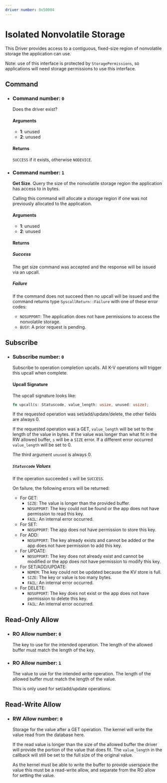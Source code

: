 ```yaml
---
driver number: 0x50004
---
```


# Isolated Nonvolatile Storage

This Driver provides access to a contiguous, fixed-size region of nonvolatile
storage the application can use.

Note: use of this interface is protected by `StoragePermissions`, so
applications will need storage permissions to use this interface.

## Command

- ### Command number: `0`

  Does the driver exist?

  #### Arguments

  - **1**: unused
  - **2**: unused

  #### Returns

  `SUCCESS` if it exists, otherwise `NODEVICE`.

- ### Command number: `1`

  **Get Size**. Query the size of the nonvolatile storage region the application
  has access to in bytes.

  Calling this command will allocate a storage region if one was not previously
  allocated to the application.

  #### Arguments

  - **1**: unused
  - **2**: unused

  #### Returns

  ##### Success

  The get size command was accepted and the response will be issued via an
  upcall.

  ##### Failure

  If the command does not succeed then no upcall will be issued and the command
  returns type `SyscallReturn::Failure` with one of these error codes:

  - `NOSUPPORT`: The application does not have permissions to access the
    nonvolatile storage.
  - `BUSY`: A prior request is pending.


## Subscribe

- ### Subscribe number: `0`

  Subscribe to operation completion upcalls. All K-V operations will trigger
  this upcall when complete.

  #### Upcall Signature

  The upcall signature looks like:

  ```rust
  fn upcall(s: Statuscode, value_length: usize, unused: usize);
  ```

  If the requested operation was set/add/update/delete, the other fields are
  always 0.

  If the requested operation was a GET, `value_length` will be set to the length
  of the value in bytes. If the value was longer than what fit in the RW allowed
  buffer, `s` will be a `SIZE` error. If a different error occurred
  `value_length` will be set to 0.

  The third argument `unused` is always 0.

  ##### `Statuscode` Values

  If the operation succeeded `s` will be `SUCCESS`.

  On failure, the following errors will be returned:

  - For GET:
    - `SIZE`: The value is longer than the provided buffer.
    - `NOSUPPORT`: The key could not be found or the app does not have
      permission to read this key.
    - `FAIL`: An internal error occurred.
  - For SET:
    - `NOSUPPORT`: The app does not have permission to store this key.
  - For ADD:
    - `NOSUPPORT`: The key already exists and cannot be added or the app does
      not have permission to add this key.
  - For UPDATE:
    - `NOSUPPORT`: The key does not already exist and cannot be modified or the
      app does not have permission to modify this key.
  - For SET/ADD/UPDATE:
    - `NOMEM`: The key could not be updated because the KV store is full.
    - `SIZE`: The key or value is too many bytes.
    - `FAIL`: An internal error occurred.
  - For DELETE:
    - `NOSUPPORT`: The key does not exist or the app does not have permission to
      delete this key.
    - `FAIL`: An internal error occurred.

## Read-Only Allow

- ### RO Allow number: `0`

  The key to use for the intended operation. The length of the allowed buffer
  must match the length of the key.


- ### RO Allow number: `1`

  The value to use for the intended write operation. The length of the allowed
  buffer must match the length of the value.

  This is only used for set/add/update operations.

## Read-Write Allow

- ### RW Allow number: `0`

  Storage for the value after a GET operation. The kernel will write the value
  read from the database here.

  If the read value is longer than the size of the allowed buffer the driver
  will provide the portion of the value that does fit. The `value_length` in the
  callback will still be set to the full size of the original value.

  As the kernel must be able to write the buffer to provide userspace the value
  this must be a read-write allow, and separate from the RO allow for setting
  the value.
